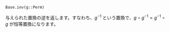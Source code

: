 ```
Base.inv(g::Perm)
```

与えられた置換の逆を返します。すなわち、$g^{-1}$ という置換で、$g ∘ g^{-1} = g^{-1} ∘ g$ が恒等置換になります。
